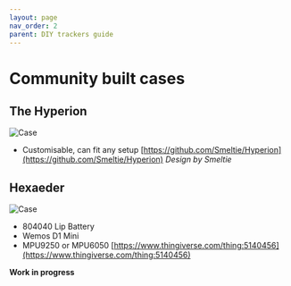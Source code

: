 ```yaml
---
layout: page
nav_order: 2
parent: DIY trackers guide
---
```


# Community built cases

## The Hyperion
![Case](https://camo.githubusercontent.com/3833825c0d85db1f5f6bf5606a9e44e38a35e08e41930867164a9b90ac31f1bc/68747470733a2f2f692e696d6775722e636f6d2f39764466594a442e676966)
* Customisable, can fit any setup
[https://github.com/Smeltie/Hyperion](https://github.com/Smeltie/Hyperion)
*Design by Smeltie*

## Hexaeder
![Case](https://cdn.thingiverse.com/assets/a0/48/2e/73/d8/featured_preview_SlimeVR_Case_V1.8.png)
* 804040 Lip Battery
* Wemos D1 Mini
* MPU9250 or MPU6050
[https://www.thingiverse.com/thing:5140456](https://www.thingiverse.com/thing:5140456)

**Work in progress**